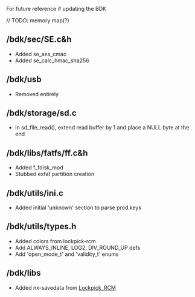 For future reference if updating the BDK

// TODO: memory map(?)

## /bdk/sec/SE.c&h
- Added se_aes_cmac
- Added se_calc_hmac_sha256

## /bdk/usb
- Removed entirely

## /bdk/storage/sd.c
- in sd_file_read(), extend read buffer by 1 and place a NULL byte at the end

## /bdk/libs/fatfs/ff.c&h
- Added f_fdisk_mod
- Stubbed exfat partition creation

## /bdk/utils/ini.c
- Added initial 'unknown' section to parse prod.keys

## /bdk/utils/types.h
- Added colors from lockpick-rcm
- Add ALWAYS_INLINE, LOG2, DIV_ROUND_UP defs
- Add 'open_mode_t' and 'validity_t' enums

## /bdk/libs
- Added nx-savedata from [Lockpick_RCM](https://github.com/shchmue/Lockpick_RCM)